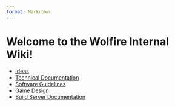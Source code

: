 ```yaml
---
format: Markdown
...
```


# Welcome to the Wolfire Internal Wiki!

* [Ideas]()
* [Technical Documentation]()
* [Software Guidelines]()
* [Game Design]()
* [Build Server Documentation]()